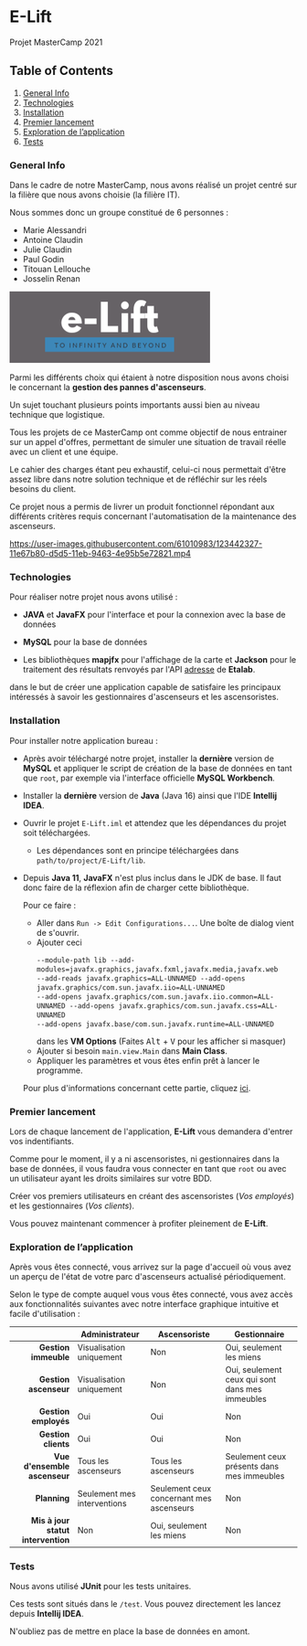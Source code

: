 # E-Lift

Projet MasterCamp 2021

## Table of Contents

1. [General Info](#general-info)
2. [Technologies](#technologies)
3. [Installation](#installation)
4. [Premier lancement](#first-use)
5. [Exploration de l’application](#uses)
6. [Tests](#tests)

<a name="general-info"></a>

### General Info

Dans le cadre de notre MasterCamp, nous avons réalisé un projet centré sur la filière que nous avons choisie (la filière
IT).

Nous sommes donc un groupe constitué de 6 personnes :

* Marie Alessandri
* Antoine Claudin
* Julie Claudin
* Paul Godin
* Titouan Lellouche
* Josselin Renan

![Image text](/img/E-LIFT.png)

Parmi les différents choix qui étaient à notre disposition nous avons choisi le concernant la __gestion des pannes
d'ascenseurs__.

Un sujet touchant plusieurs points importants aussi bien au niveau technique que logistique.

Tous les projets de ce MasterCamp ont comme objectif de nous entrainer sur un appel d'offres, permettant de simuler une
situation de travail réelle avec un client et une équipe.

Le cahier des charges étant peu exhaustif, celui-ci nous permettait d'être assez libre dans notre solution technique et
de réfléchir sur les réels besoins du client.

Ce projet nous a permis de livrer un produit fonctionnel répondant aux différents critères requis concernant
l'automatisation de la maintenance des ascenseurs.

https://user-images.githubusercontent.com/61010983/123442327-11e67b80-d5d5-11eb-9463-4e95b5e72821.mp4

<a name="technologies"></a>

### Technologies

Pour réaliser notre projet nous avons utilisé :

* __JAVA__ et __JavaFX__ pour l'interface et pour la connexion avec la base de données


* __MySQL__ pour la base de données


* Les bibliothèques __mapjfx__ pour l'affichage de la carte et __Jackson__ pour le traitement des résultats renvoyés par
  l'API [adresse](https://geo.api.gouv.fr/adresse) de __Etalab__.

dans le but de créer une application capable de satisfaire les principaux intéressés à savoir les gestionnaires
d'ascenseurs et les ascensoristes.

<a name="installation"></a>

### Installation

Pour installer notre application bureau :

* Après avoir téléchargé notre projet, installer la __dernière__ version de __MySQL__ et appliquer le script de création
  de la base de données en tant que `root`, par exemple via l'interface officielle __MySQL Workbench__.


* Installer la __dernière__ version de __Java__ (Java 16) ainsi que l'IDE __Intellij IDEA__.


* Ouvrir le projet `E-Lift.iml` et attendez que les dépendances du projet soit téléchargées.

    * Les dépendances sont en principe téléchargées dans `path/to/project/E-Lift/lib`.


* Depuis __Java 11__, __JavaFX__ n'est plus inclus dans le JDK de base. Il faut donc faire de la réflexion afin de
  charger cette bibliothèque.

  Pour ce faire :
    * Aller dans `Run -> Edit Configurations...`. Une boîte de dialog vient de s'ouvrir.
    * Ajouter ceci
      ```
      --module-path lib --add-modules=javafx.graphics,javafx.fxml,javafx.media,javafx.web 
      --add-reads javafx.graphics=ALL-UNNAMED --add-opens javafx.graphics/com.sun.javafx.iio=ALL-UNNAMED 
      --add-opens javafx.graphics/com.sun.javafx.iio.common=ALL-UNNAMED --add-opens javafx.graphics/com.sun.javafx.css=ALL-UNNAMED 
      --add-opens javafx.base/com.sun.javafx.runtime=ALL-UNNAMED
      ```
      dans les __VM Options__ (Faites <kbd>Alt</kbd> + <kbd>V</kbd> pour les afficher si masquer)
    * Ajouter si besoin `main.view.Main` dans __Main Class__.
    * Appliquer les paramètres et vous êtes enfin prêt à lancer le programme.

  Pour plus d'informations concernant cette partie, cliquez [ici](https://openjfx.io/openjfx-docs/#IDE-Intellij).

<a name="first-use"></a>

### Premier lancement

Lors de chaque lancement de l'application, __E-Lift__ vous demandera d'entrer vos indentifiants.

Comme pour le moment, il y a ni ascensoristes, ni gestionnaires dans la base de données, il vous faudra vous connecter
en tant que `root` ou avec un utilisateur ayant les droits similaires sur votre BDD.

Créer vos premiers utilisateurs en créant des ascensoristes (_Vos employés_) et les gestionnaires (_Vos clients_).

Vous pouvez maintenant commencer à profiter pleinement de __E-Lift__.

<a name="uses"></a>

### Exploration de l’application

Après vous êtes connecté, vous arrivez sur la page d'accueil où vous avez un aperçu de l'état de votre parc d'ascenseurs
actualisé périodiquement.

Selon le type de compte auquel vous vous êtes connecté, vous avez accès aux fonctionnalités suivantes avec notre 
interface graphique intuitive et facile d'utilisation :

|                                    | Administrateur              | Ascensoriste                             | Gestionnaire                                    |
------------------------------------:|-----------------------------|------------------------------------------|-------------------------------------------------|
| **Gestion immeuble**               | Visualisation uniquement    | Non                                      | Oui, seulement les miens                        |
| **Gestion ascenseur**              | Visualisation uniquement    | Non                                      | Oui, seulement ceux qui sont dans mes immeubles |
| **Gestion employés**               | Oui                         | Oui                                      | Non                                             |
| **Gestion clients**                | Oui                         | Oui                                      | Non                                             |
| **Vue d'ensemble ascenseur**       | Tous les ascenseurs         | Tous les ascenseurs                      | Seulement ceux présents dans mes immeubles      |
| **Planning**                       | Seulement mes interventions | Seulement ceux concernant mes ascenseurs | Non                                             |
| **Mis à jour statut intervention** | Non                         | Oui, seulement les miens                 | Non                                             |

<a name="tests"></a>

### Tests

<a name="faqs"></a>

Nous avons utilisé __JUnit__ pour les tests unitaires.

Ces tests sont situés dans le `/test`. Vous pouvez directement les lancez depuis __Intellij IDEA__.

N'oubliez pas de mettre en place la base de données en amont.
